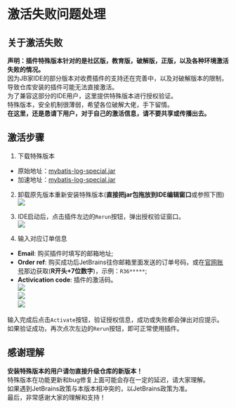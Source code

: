 # 激活失败问题处理
## 关于激活失败
**声明：插件特殊版本针对的是社区版，教育版，破解版，正版，以及各种环境激活失败的情况。**  
因为JB家IDE的部分版本对收费插件的支持还在完善中，以及对破解版本的限制，导致仓库安装的插件可能无法直接激活。  
为了兼容这部分的IDE用户，这里提供特殊版本进行授权验证。  
特殊版本，安全机制很薄弱，希望各位破解大佬，手下留情。  
**在这里，还是恳请下用户，对于自己的激活信息，请不要共享或传播出去。**  

## 激活步骤
1. 下载特殊版本  
* 原始地址：[mybatis-log-special.jar](https://raw.githubusercontent.com/kookob/mybatis-log-plugin/master/dist/mybatis-log-special.jar)
* 加速地址：[mybatis-log-special.jar](https://gh-proxy.kookob.workers.dev/https://github.com/kookob/mybatis-log-plugin/blob/master/dist/mybatis-log-special.jar)

2. 卸载原先版本重新安装特殊版本(**直接把jar包拖放到IDE编辑窗口**或参照下图)
![](https://raw.githubusercontent.com/kookob/mybatis-log-plugin/master/snapshot/install.png)

3. IDE启动后，点击插件左边的`Rerun`按钮，弹出授权验证窗口。  
![](https://raw.githubusercontent.com/kookob/mybatis-log-plugin/master/snapshot/activate.png)  

4. 输入对应订单信息  
* **Email**: 购买插件时填写的邮箱地址;
* **Order ref**: 购买成功后JetBrains往你邮箱里面发送的订单号码，或在[官网账号](https://account.jetbrains.com/licenses)那边获取(**R开头+7位数字**)，示例：`R36*****`;
* **Activication code**: 插件的激活码。  
![](https://raw.githubusercontent.com/kookob/mybatis-log-plugin/master/snapshot/orderref.png)  
![](https://raw.githubusercontent.com/kookob/mybatis-log-plugin/master/snapshot/activicationcode.png)  
![](https://raw.githubusercontent.com/kookob/mybatis-log-plugin/master/snapshot/license.png)  

输入完成后点击`Activate`按钮，验证授权信息，成功或失败都会弹出对应提示。  
如果验证成功，再次点次左边的`Rerun`按钮，即可正常使用插件。

## 感谢理解
**安装特殊版本的用户请勿直接升级仓库的新版本！**  
特殊版本在功能更新和bug修复上面可能会存在一定的延迟，请大家理解。  
如果遇到JetBrains政策与本版本相冲突的，以JetBrains政策为准。  
最后，非常感谢大家的理解和支持！